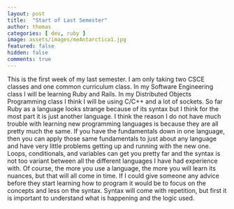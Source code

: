 ```yaml
---
layout: post
title:  "Start of Last Semester"
author: thomas
categories: [ dev, ruby ]
image: assets/images/meAntarctica1.jpg
featured: false
hidden: false
comments: true
---
```

This is the first week of my last semester. I am only taking two CSCE classes and one common curriculum class. In my Software Engineering class I will be learning Ruby and Rails. In my Distributed Objects Programming class I think I will be using C/C++ and a lot of sockets. So far Ruby as a language looks strange because of its syntax but I think for the most part it is just another language. I think the reason I do not have much trouble with learning new programming languages is because they are all pretty much the same. If you have the fundamentals down in one language, then you can apply those same fundamentals to just about any language and have very little problems getting up and running with the new one. Loops, conditionals, and variables can get you pretty far and the syntax is not too variant between all the different languages I have had experience with. Of course, the more you use a language, the more you will learn its nuances, but that will all come in time. If I could give someone any advice before they start learning how to program it would be to focus on the concepts and less on the syntax. Syntax will come with repetition, but first it is important to understand what is happening and the logic used.
